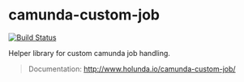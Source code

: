 # camunda-custom-job

[![Build Status](https://travis-ci.org/holunda-io/camunda-custom-job.svg?branch=master)](https://travis-ci.org/holunda-io/camunda-custom-job)

Helper library for custom  camunda job handling.

> Documentation: http://www.holunda.io/camunda-custom-job/
